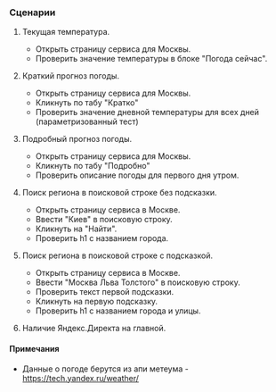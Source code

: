 ### Сценарии
1. Текущая температура.
   * Открыть страницу сервиса для Москвы.
   * Проверить значение температуры в блоке "Погода сейчас".
   
2. Краткий прогноз погоды.
   * Открыть страницу сервиса для Москвы.
   * Кликнуть по табу "Кратко"
   * Проверить значение дневной температуры для всех дней (параметризованный тест) 
   
3. Подробный прогноз погоды.
   * Открыть страницу сервиса для Москвы.
   * Кликнуть по табу "Подробно"
   * Проверить описание погоды для первого дня утром.
   
4. Поиск региона в поисковой строке без подсказки. 
   * Открыть страницу сервиса в Москве.
   * Ввести "Киев" в поисковую строку.
   * Кликнуть на "Найти".
   * Проверить h1 с названием города.
   
5. Поиск региона в поисковой строке с подсказкой. 
   * Открыть страницу сервиса в Москве.
   * Ввести "Москва Льва Толстого" в поисковую строку.
   * Проверить текст первой подсказки.
   * Кликнуть на первую подсказку.
   * Проверить h1 с названием города и улицы.
   
6. Наличие Яндекс.Директа на главной.

#### Примечания
* Данные о погоде берутся из апи метеума - https://tech.yandex.ru/weather/
